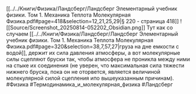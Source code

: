 [[../../Книги/Физика/Ландсберг/Ландсберг Элементарный учебник физики. Том 1. Механика Теплота Молекулярная Физика.pdf#page=418&selection=12,21,25,29|§ 220 - страница 418]]
![[Source/Screenshot_20250814-052202_Obsidian.png]]
Тут как со случаем [[../../Книги/Физика/Ландсберг/Ландсберг Элементарный учебник физики. Том 1. Механика Теплота Молекулярная Физика.pdf#page=320&selection=38,7,57,27|груза на дне емкости с водой]], держит их сила давления атмосферы, а вот молекулярные силы сцепляют бруски так, чтобы атмосфера не проникла между ними на стыке их соединения (не уверен, что максимальная сила тяжести нижнего бруска, пока он не оторвется, является величиной молекулярной силой сцепления ипо вышеуказанным причинам).
#Физика #Термодинамика_и_молекулярная_физика #Ландсберг 